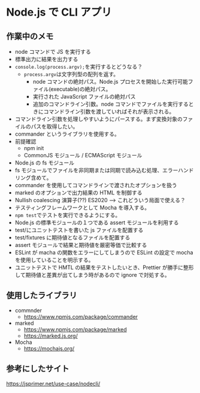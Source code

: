 # Node.js で CLI アプリ

## 作業中のメモ

- node コマンドで JS を実行する
- 標準出力に結果を出力する
- `console.log(process.argv);`を実行するとどうなる？
  - `process.argv`は文字列型の配列を返す。
    - node コマンドの絶対パス。Node.js プロセスを開始した実行可能ファイル(executable)の絶対パス。
    - 実行された JavaScript ファイルの絶対パス
    - 追加のコマンドライン引数。node コマンドでファイルを実行するときにコマンドライン引数を渡していればそれが表示される。
- コマンドライン引数を処理しやすいようにパースする。まず変換対象のファイルのパスを取得したい。
- commander というライブラリを使用する。
- 前提確認
  - npm init
  - CommonJS モジュール / ECMAScript モジュール
- Node.js の fs モジュール
- fs モジュールでファイルを非同期または同期で読み込む処理、エラーハンドリング含めて。
- commander を使用してコマンドラインで渡されたオプションを扱う
- marked のオプションで出力結果の HTML を制御する
- Nullish coalescing 演算子(??) ES2020 --> これどういう局面で使える？
- テスティングフレームワークとして Mocha を導入する。
- `npm test`でテストを実行できるようにする。
- Node.js の標準モジュールの１つである assert モジュールを利用する
- test/にユニットテストを書いた js ファイルを配置する
- test/fixtures に期待値となるファイルを配置する
- assert モジュールで結果と期待値を厳密等価で比較する
- ESLint が macha の関数をエラーにしてしまうので ESLint の設定で mocha を使用していることを明示する。
- ユニットテストで HMTL の結果をテストしたいとき、Prettier が勝手に整形して期待値と差異が出てしまう時があるので ignore で対処する。

## 使用したライブラリ

- commnder
  - https://www.npmjs.com/package/commander
- marked
  - https://www.npmjs.com/package/marked
  - https://marked.js.org/
- Mocha
  - https://mochajs.org/

## 参考にしたサイト

https://jsprimer.net/use-case/nodecli/
